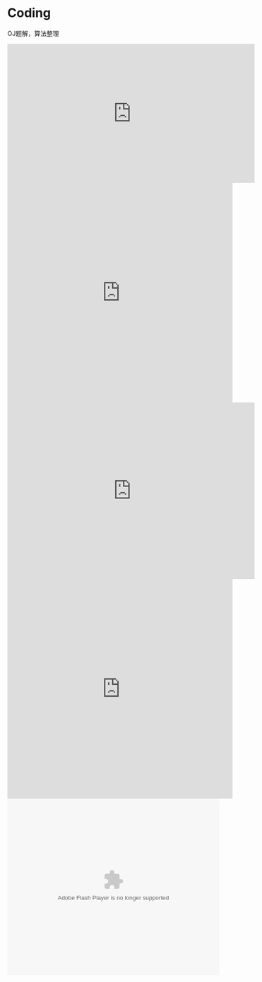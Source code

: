 # Coding
OJ题解，算法整理

<iframe width="560" height="315" src="https://www.youtube.com/embed/8lgq0SQ37Os" frameborder="0" allowfullscreen></iframe>

<iframe height=498 width=510 src="http://player.youku.com/embed/XNjcyMDU4Njg0" frameborder=0 allowfullscreen></iframe>

<iframe width="560" height="400" src="http://player.youku.com/embed/XMjgwNjYzNTU2OA==" frameborder="0" allowfullscreen></iframe>

<iframe height="498" width="510" src='http://player.youku.com/embed/XMjgwNjYzNTU2OA==' frameborder="0" allowfullscreen></iframe>

<embed src='http://player.youku.com/player.php/sid/XMjgwNjYzNTU2OA==/v.swf' allowFullScreen='true' quality='high' width='480' height='400' align='middle' allowScriptAccess='always' type='application/x-shockwave-flash'>